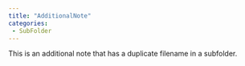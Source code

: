 ```yaml
---
title: "AdditionalNote"
categories:
 - SubFolder
---
```

This is an additional note that has a duplicate filename in a subfolder.
<!-- Modified 2024-03-23:19:16:54 -->
